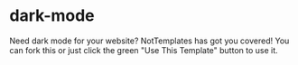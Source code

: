# dark-mode
Need dark mode for your website? NotTemplates has got you covered! You can fork this or just click the green "Use This Template" button to use it.
